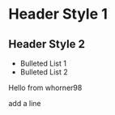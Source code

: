# Header Style 1

## Header Style 2

* Bulleted List 1
* Bulleted List 2

Hello from whorner98

add a line
